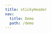```yaml
---
title: stickyHeader
nav:
  title: Demo
  path: /demo
---
```


<code src="../examples/stickyHeader.tsx"></code>
